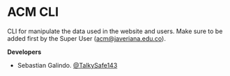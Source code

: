 # ACM CLI

CLI for manipulate the data used in the website and users. Make sure to be added first by the Super User (acm@javeriana.edu.co).

**Developers**
- Sebastian Galindo. [@TalkySafe143](https://github.com/TalkySafe143)
